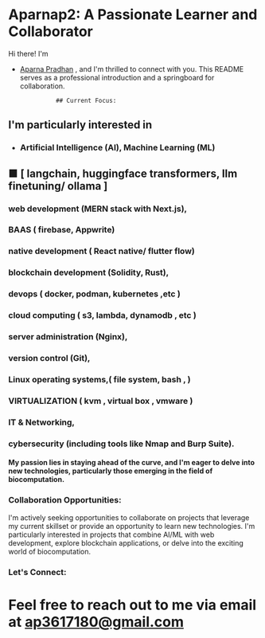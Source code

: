# Aparnap2: A Passionate Learner and Collaborator
Hi there! I'm 
- [Aparna Pradhan](https://github.com/Aparnap2)
, and I'm thrilled to connect with you. This README serves as a professional introduction and a springboard for collaboration.


                ## Current Focus: 

## I'm particularly interested in

                  
 - ### Artificial Intelligence (AI), Machine Learning (ML)
## ■ [ langchain,  huggingface transformers, llm finetuning/ ollama  ]


 ### web development (MERN stack with Next.js),

### BAAS ( firebase,  Appwrite) 

### native development ( React native/  flutter flow)

### blockchain development (Solidity, Rust),

### devops ( docker, podman, kubernetes ,etc )

### cloud computing ( s3, lambda, dynamodb , etc )

 ### server administration (Nginx), 

 ### version control (Git),

 ### Linux operating systems,( file system,  bash , )

### VIRTUALIZATION ( kvm , virtual box , vmware )

### IT & Networking, 

### cybersecurity (including tools like Nmap and Burp Suite).

 
 
 #### My passion lies in staying ahead of the curve, and I'm eager to delve into new technologies, particularly those emerging in the field of biocomputation.
 
### Collaboration Opportunities:

I'm actively seeking opportunities to collaborate on projects that leverage my current skillset or provide an opportunity to learn new technologies. I'm particularly interested in projects that combine AI/ML with web development, explore blockchain applications, or delve into the exciting world of biocomputation.


  ### Let's Connect:

# Feel free to reach out to me via email at ap3617180@gmail.com
